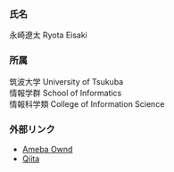 ### 氏名
永崎遼太
Ryota Eisaki

### 所属
筑波大学
University of Tsukuba   
情報学群 School of Informatics   
情報科学類 College of Information Science

### 外部リンク
+ [Ameba Ownd](https://ryotaeisaki.amebaownd.com/)
+ [Qiita](https://qiita.com/eisakiryota)
